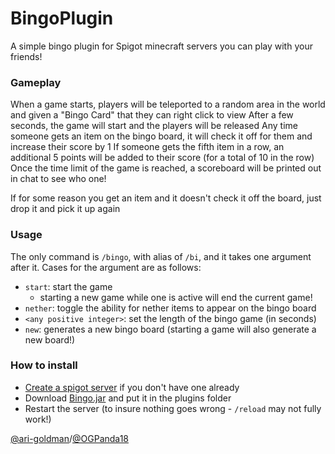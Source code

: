 # BingoPlugin
A simple bingo plugin for Spigot minecraft servers you can play with your friends!

### Gameplay
When a game starts, players will be teleported to a random area in the world and given a "Bingo Card" that they can right click to view
After a few seconds, the game will start and the players will be released
Any time someone gets an item on the bingo board, it will check it off for them and increase their score by 1
If someone gets the fifth item in a row, an additional 5 points will be added to their score (for a total of 10 in the row)
Once the time limit of the game is reached, a scoreboard will be printed out in chat to see who one!

If for some reason you get an item and it doesn't check it off the board, just drop it and pick it up again

### Usage
The only command is `/bingo`, with alias of `/bi`, and it takes one argument after it. Cases for the argument are as follows:
- `start`: start the game
  - starting a new game while one is active will end the current game!
- `nether`: toggle the ability for nether items to appear on the bingo board
- `<any positive integer>`: set the length of the bingo game (in seconds)
- `new`: generates a new bingo board (starting a game will also generate a new board!)

### How to install
- [Create a spigot server](https://minecraft.fandom.com/wiki/Tutorials/Setting_up_a_Spigot_server) if you don't have one already
- Download [Bingo.jar](Bingo.jar) and put it in the plugins folder
- Restart the server (to insure nothing goes wrong - `/reload` may not fully work!)


[@ari-goldman](https://github.com/ari-goldman)/[@OGPanda18](https://github.com/OGPanda18)
